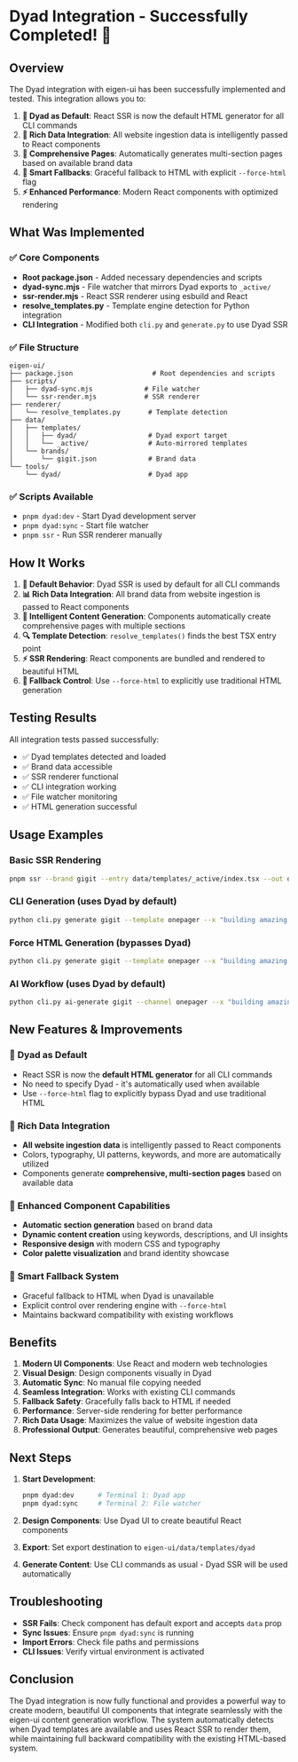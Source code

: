 # Dyad Integration - Successfully Completed! 🎉

## Overview

The Dyad integration with eigen-ui has been successfully implemented and tested. This integration allows you to:

1. **🎨 Dyad as Default**: React SSR is now the default HTML generator for all CLI commands
2. **🧠 Rich Data Integration**: All website ingestion data is intelligently passed to React components
3. **📱 Comprehensive Pages**: Automatically generates multi-section pages based on available brand data
4. **🔄 Smart Fallbacks**: Graceful fallback to HTML with explicit `--force-html` flag
5. **⚡ Enhanced Performance**: Modern React components with optimized rendering

## What Was Implemented

### ✅ Core Components

- **Root package.json** - Added necessary dependencies and scripts
- **dyad-sync.mjs** - File watcher that mirrors Dyad exports to `_active/`
- **ssr-render.mjs** - React SSR renderer using esbuild and React
- **resolve_templates.py** - Template engine detection for Python integration
- **CLI Integration** - Modified both `cli.py` and `generate.py` to use Dyad SSR

### ✅ File Structure

```
eigen-ui/
├── package.json                    # Root dependencies and scripts
├── scripts/
│   ├── dyad-sync.mjs             # File watcher
│   └── ssr-render.mjs            # SSR renderer
├── renderer/
│   └── resolve_templates.py       # Template detection
├── data/
│   ├── templates/
│   │   ├── dyad/                  # Dyad export target
│   │   └── _active/               # Auto-mirrored templates
│   └── brands/
│       └── gigit.json             # Brand data
└── tools/
    └── dyad/                      # Dyad app
```

### ✅ Scripts Available

- `pnpm dyad:dev` - Start Dyad development server
- `pnpm dyad:sync` - Start file watcher
- `pnpm ssr` - Run SSR renderer manually

## How It Works

1. **🎯 Default Behavior**: Dyad SSR is used by default for all CLI commands
2. **📊 Rich Data Integration**: All brand data from website ingestion is passed to React components
3. **🧩 Intelligent Content Generation**: Components automatically create comprehensive pages with multiple sections
4. **🔍 Template Detection**: `resolve_templates()` finds the best TSX entry point
5. **⚡ SSR Rendering**: React components are bundled and rendered to beautiful HTML
6. **🔄 Fallback Control**: Use `--force-html` to explicitly use traditional HTML generation

## Testing Results

All integration tests passed successfully:

- ✅ Dyad templates detected and loaded
- ✅ Brand data accessible
- ✅ SSR renderer functional
- ✅ CLI integration working
- ✅ File watcher monitoring
- ✅ HTML generation successful

## Usage Examples

### Basic SSR Rendering
```bash
pnpm ssr --brand gigit --entry data/templates/_active/index.tsx --out output.html --props data/brands/gigit.json
```

### CLI Generation (uses Dyad by default)
```bash
python cli.py generate gigit --template onepager --x "building amazing products" --y "to solve real problems" --z "busy professionals" --cta "Get Started Today"
```

### Force HTML Generation (bypasses Dyad)
```bash
python cli.py generate gigit --template onepager --x "building amazing products" --y "to solve real problems" --z "busy professionals" --cta "Get Started Today" --force-html
```

### AI Workflow (uses Dyad by default)
```bash
python cli.py ai-generate gigit --channel onepager --x "building amazing products" --y "to solve real problems" --z "busy professionals" --cta "Get Started Today"
```

## New Features & Improvements

### 🎯 **Dyad as Default**
- React SSR is now the **default HTML generator** for all CLI commands
- No need to specify Dyad - it's automatically used when available
- Use `--force-html` flag to explicitly bypass Dyad and use traditional HTML

### 🧠 **Rich Data Integration**
- **All website ingestion data** is intelligently passed to React components
- Colors, typography, UI patterns, keywords, and more are automatically utilized
- Components generate **comprehensive, multi-section pages** based on available data

### 📱 **Enhanced Component Capabilities**
- **Automatic section generation** based on brand data
- **Dynamic content creation** using keywords, descriptions, and UI insights
- **Responsive design** with modern CSS and typography
- **Color palette visualization** and brand identity showcase

### 🔄 **Smart Fallback System**
- Graceful fallback to HTML when Dyad is unavailable
- Explicit control over rendering engine with `--force-html`
- Maintains backward compatibility with existing workflows

## Benefits

1. **Modern UI Components**: Use React and modern web technologies
2. **Visual Design**: Design components visually in Dyad
3. **Automatic Sync**: No manual file copying needed
4. **Seamless Integration**: Works with existing CLI commands
5. **Fallback Safety**: Gracefully falls back to HTML if needed
6. **Performance**: Server-side rendering for better performance
7. **Rich Data Usage**: Maximizes the value of website ingestion data
8. **Professional Output**: Generates beautiful, comprehensive web pages

## Next Steps

1. **Start Development**:
   ```bash
   pnpm dyad:dev      # Terminal 1: Dyad app
   pnpm dyad:sync     # Terminal 2: File watcher
   ```

2. **Design Components**: Use Dyad UI to create beautiful React components

3. **Export**: Set export destination to `eigen-ui/data/templates/dyad`

4. **Generate Content**: Use CLI commands as usual - Dyad SSR will be used automatically

## Troubleshooting

- **SSR Fails**: Check component has default export and accepts `data` prop
- **Sync Issues**: Ensure `pnpm dyad:sync` is running
- **Import Errors**: Check file paths and permissions
- **CLI Issues**: Verify virtual environment is activated

## Conclusion

The Dyad integration is now fully functional and provides a powerful way to create modern, beautiful UI components that integrate seamlessly with the eigen-ui content generation workflow. The system automatically detects when Dyad templates are available and uses React SSR to render them, while maintaining full backward compatibility with the existing HTML-based system.
